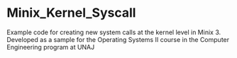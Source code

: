 # Minix_Kernel_Syscall
Example code for creating new system calls at the kernel level in Minix 3. Developed as a sample for the Operating Systems II course in the Computer Engineering program at UNAJ
